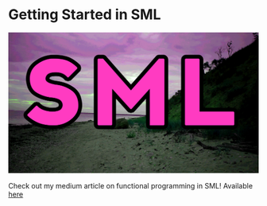 # Getting Started in SML

<img src="sml.png" />

Check out my medium article on functional programming in SML!
Available [here](https://blog.devgenius.io/getting-started-in-sml-3ed085db1dba)